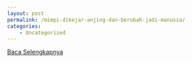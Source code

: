 ```yaml
---
layout: post
permalink: /mimpi-dikejar-anjing-dan-berubah-jadi-manusia/
categories:
    - Uncategorized
---
```


[Baca Selengkapnya](/01)
